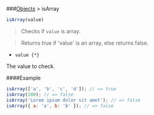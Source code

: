 ###[Objects](../) > isArray

```js
isArray(value)
```

>Checks if <code>value</code> is array.

>Returns true if 'value' is an array, else returns false.

- <code>value {*}</code>

The value to check.

####Example
```js
isArray(['a', 'b', 'c', 'd']); // => true
isArray(100); // => false
isArray('Lorem ipsum dolor sit amet'); // => false
isArray({ a: 'a', b: 'b' }); // => false
```